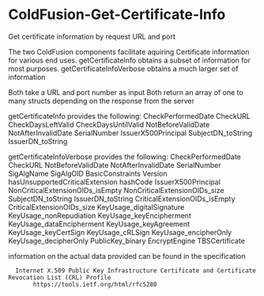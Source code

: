 # ColdFusion-Get-Certificate-Info
Get certificate information by request URL and port

The two ColdFusion components facilitate aquiring Certificate information for various end uses. 
getCertificateInfo obtains a subset of information for most purposes. 
getCertificateInfoVerbose obtains a much larger set of information 

Both take a URL and port number as input
Both return an array of one to many structs depending on the response from the server


getCertificateInfo provides the following: CheckPerformedDate CheckURL CheckDaysLeftValid CheckDaysUntilValid NotBeforeValidDate NotAfterInvalidDate SerialNumber IssuerX500Principal SubjectDN_toString IssuerDN_toString

getCertificateInfoVerbose provides the following: CheckPerformedDate CheckURL NotBeforeValidDate NotAfterInvalidDate SerialNumber SigAlgName SigAlgOID BasicConstraints Version hasUnsupportedCriticalExtension hashCode IssuerX500Principal NonCriticalExtensionOIDs_isEmpty NonCriticalExtensionOIDs_size SubjectDN_toString IssuerDN_toString CriticalExtensionOIDs_isEmpty CriticalExtensionOIDs_size KeyUsage_digitalSignature KeyUsage_nonRepudiation KeyUsage_keyEncipherment KeyUsage_dataEncipherment KeyUsage_keyAgreement KeyUsage_keyCertSign KeyUsage_cRLSign KeyUsage_encipherOnly KeyUsage_decipherOnly PublicKey_binary EncryptEngine TBSCertificate


information on the actual data provided can be found in the specification
      
      Internet X.509 Public Key Infrastructure Certificate and Certificate Revocation List (CRL) Profile
           https://tools.ietf.org/html/rfc5280 
